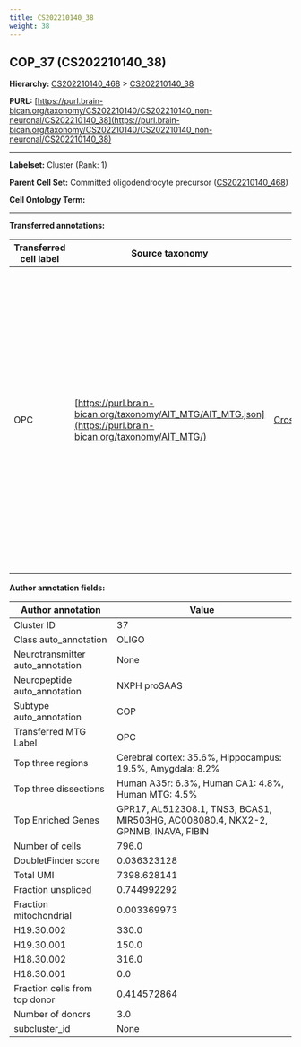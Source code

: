 ```yaml
---
title: CS202210140_38
weight: 38
---
```

## COP_37 (CS202210140_38)
<b>Hierarchy: </b>
[CS202210140_468](../CS202210140_468) >
[CS202210140_38](../CS202210140_38)

**PURL:** [https://purl.brain-bican.org/taxonomy/CS202210140/CS202210140_non-neuronal/CS202210140_38](https://purl.brain-bican.org/taxonomy/CS202210140/CS202210140_non-neuronal/CS202210140_38)

---


**Labelset:** Cluster (Rank: 1)

**Parent Cell Set:** Committed oligodendrocyte precursor ([CS202210140_468](../CS202210140_468))



**Cell Ontology Term:** 

[MARKER GENES.]: #


---

[TRANSFERRED ANNOTATIONS.]: #


**Transferred annotations:**

| Transferred cell label | Source taxonomy | Source node accession | Algorithm name | Comment |
|------------------------|-----------------|-----------------------|----------------|---------|
|OPC|[https://purl.brain-bican.org/taxonomy/AIT_MTG/AIT_MTG.json](https://purl.brain-bican.org/taxonomy/AIT_MTG/)|[CrossArea_subclass:bdb83a819a](https://purl.brain-bican.org/taxonomy/AIT_MTG/CrossArea_subclass_bdb83a819a)||We performed PCA (50 components) on our full dataset, trained a random forest classifier (scikit-learn, class_ weight=‘balanced’, max_depth=50) on the MTG labels, and then predicted labels for all cells. We labeled each cluster with the mode of its constituent cells if two conditions were met: more than 0.8 of predicted labels matched the mode, and the mean probability of these pre- dictions was greater than 0.8.|

[AUTHOR ANNOTATION FIELDS.]: #


**Author annotation fields:**

| Author annotation | Value |
|-------------------|-------|
|Cluster ID|37|
|Class auto_annotation|OLIGO|
|Neurotransmitter auto_annotation|None|
|Neuropeptide auto_annotation|NXPH proSAAS|
|Subtype auto_annotation|COP|
|Transferred MTG Label|OPC|
|Top three regions|Cerebral cortex: 35.6%, Hippocampus: 19.5%, Amygdala: 8.2%|
|Top three dissections|Human A35r: 6.3%, Human CA1: 4.8%, Human MTG: 4.5%|
|Top Enriched Genes|GPR17, AL512308.1, TNS3, BCAS1, MIR503HG, AC008080.4, NKX2-2, GPNMB, INAVA, FIBIN|
|Number of cells|796.0|
|DoubletFinder score|0.036323128|
|Total UMI|7398.628141|
|Fraction unspliced|0.744992292|
|Fraction mitochondrial|0.003369973|
|H19.30.002|330.0|
|H19.30.001|150.0|
|H18.30.002|316.0|
|H18.30.001|0.0|
|Fraction cells from top donor|0.414572864|
|Number of donors|3.0|
|subcluster_id|None|
